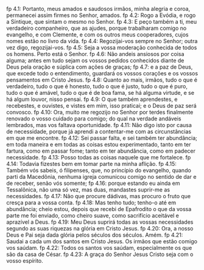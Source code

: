 fp 4.1: Portanto, meus amados e saudosos irmãos, minha alegria e coroa, permanecei assim firmes no Senhor, amados.
fp 4.2: Rogo a Evódia, e rogo a Síntique, que sintam o mesmo no Senhor.
fp 4.3: E peço também a ti, meu verdadeiro companheiro, que as ajudes, porque trabalharam comigo no evangelho, e com Clemente, e com os outros meus cooperadores, cujos nomes estão no livro da vida.
fp 4.4: Regozijai-vos sempre no Senhor; outra vez digo, regozijai-vos.
fp 4.5: Seja a vossa moderação conhecida de todos os homens. Perto está o Senhor.
fp 4.6: Não andeis ansiosos por coisa alguma; antes em tudo sejam os vossos pedidos conhecidos diante de Deus pela oração e súplica com ações de graças;
fp 4.7: e a paz de Deus, que excede todo o entendimento, guardará os vossos corações e os vossos pensamentos em Cristo Jesus.
fp 4.8: Quanto ao mais, irmãos, tudo o que é verdadeiro, tudo o que é honesto, tudo o que é justo, tudo o que é puro, tudo o que é amável, tudo o que é de boa fama, se há alguma virtude, e se há algum louvor, nisso pensai.
fp 4.9: O que também aprendestes, e recebestes, e ouvistes, e vistes em mim, isso praticai; e o Deus de paz será convosco.
fp 4.10: Ora, muito me regozijo no Senhor por terdes finalmente renovado o vosso cuidado para comigo; do qual na verdade andáveis lembrados, mas vos faltava oportunidade.
fp 4.11: Não digo isto por causa de necessidade, porque já aprendi a contentar-me com as circunstâncias em que me encontre.
fp 4.12: Sei passar falta, e sei também ter abundância; em toda maneira e em todas as coisas estou experimentado, tanto em ter fartura, como em passar fome; tanto em ter abundância, como em padecer necessidade.
fp 4.13: Posso todas as coisas naquele que me fortalece.
fp 4.14: Todavia fizestes bem em tomar parte na minha aflição.
fp 4.15: Também vós sabeis, ó filipenses, que, no princípio do evangelho, quando parti da Macedônia, nenhuma igreja comunicou comigo no sentido de dar e de receber, senão vós somente;
fp 4.16: porque estando eu ainda em Tessalônica, não uma só vez, mas duas, mandastes suprir-me as necessidades.
fp 4.17: Não que procure dádivas, mas procuro o fruto que cresça para a vossa conta.
fp 4.18: Mas tenho tudo; tenho-o até em abundância; cheio estou, depois que recebi de Epafrodito o que da vossa parte me foi enviado, como cheiro suave, como sacrifício aceitável e aprazível a Deus.
fp 4.19: Meu Deus suprirá todas as vossas necessidades segundo as suas riquezas na glória em Cristo Jesus.
fp 4.20: Ora, a nosso Deus e Pai seja dada glória pelos séculos dos séculos. Amém.
fp 4.21: Saudai a cada um dos santos em Cristo Jesus. Os irmãos que estão comigo vos saúdam.
fp 4.22: Todos os santos vos saúdam, especialmente os que são da casa de César.
fp 4.23: A graça do Senhor Jesus Cristo seja com o vosso espírito.
